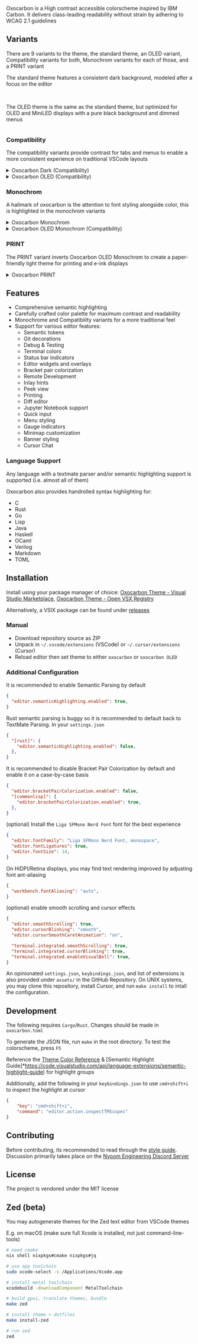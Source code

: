 # <img alt="" src="https://github.com/user-attachments/assets/24d83f8f-647f-4ad9-b68b-960f4a33d18e" />

<img alt="" src="https://github.com/user-attachments/assets/0cb2aa5e-81ed-4b60-bfac-4bdba8249592"/>

<br>
<br>

<img alt="" src="https://github.com/user-attachments/assets/9625ef62-d073-4c56-81a5-3719dea25de0" />

<br>
<br>

Oxocarbon is a High contrast accessible colorscheme inspired by IBM Carbon. It delivers class-leading readability without strain by adhering to WCAG 2.1 guidelines

## Variants

There are 9 variants to the theme, the standard theme, an OLED variant, Compatibility variants for both, Monochrom variants for each of those, and a PRINT variant

The standard theme features a consistent dark background, modeled after a focus on the editor

<img alt="" src="https://github.com/user-attachments/assets/0cb2aa5e-81ed-4b60-bfac-4bdba8249592"/>

<br>
<br>

The OLED theme is the same as the standard theme, but optimized for OLED and MiniLED displays with a pure black background and dimmed menus

<img alt="" src="https://github.com/user-attachments/assets/0ab38e83-d84a-4252-8117-aefb36be7b22"/>

### Compatibility

The compatibility variants provide contrast for tabs and menus to enable a more consistent experience on traditional VSCode layouts

<details>
  <summary>Oxocarbon Dark (Compatibility)</summary>
  <img alt="" src="https://github.com/user-attachments/assets/ba9c9220-1424-421e-addc-e8ca0d47f84d"/>
</details>

<details>
  <summary>Oxocarbon OLED (Compatibility)</summary>
  <img alt="" src="https://github.com/user-attachments/assets/0c4512e0-ddc5-4b1f-91eb-3654a34f2f6f"/>
</details>

### Monochrom

A hallmark of oxocarbon is the attention to font styling alongside color, this is highlighted in the monochrom variants

<details>
  <summary>Oxocarbon Monochrom </summary>
  <img alt="" src="https://github.com/user-attachments/assets/f162ed57-01ec-40c5-b6a4-3c4ff5fa693a" />
</details>

<details>
  <summary>Oxocarbon OLED Monochrom (Compatibility)</summary>
  <img alt="" src="https://github.com/user-attachments/assets/722d75be-08c9-458b-a871-1b40da3d4643" />
</details>

### PRINT

The PRINT variant inverts Oxocarbon OLED Monochrom to create a paper-friendly light theme for printing and e-ink displays

<details>
  <summary>Oxocarbon PRINT</summary>
  <img alt="" src="https://github.com/user-attachments/assets/0ca9c923-a001-4b88-b526-95e98649c4f4" />
</details>

## Features

- Comprehensive semantic highlighting
- Carefully crafted color palette for maximum contrast and readability
- Monochrome and Compatibility variants for a more traditional feel
- Support for various editor features:
  - Semantic tokens
  - Git decorations
  - Debug & Testing
  - Terminal colors
  - Status bar indicators
  - Editor widgets and overlays
  - Bracket pair colorization
  - Remote Development
  - Inlay hints
  - Peek view
  - Printing
  - Diff editor
  - Jupyter Notebook support
  - Quick input
  - Menu styling
  - Gauge indicators
  - Minimap customization
  - Banner styling
  - Cursor Chat

### Language Support

Any language with a textmate parser and/or semantic highlghting support is supported (i.e. almost all of them)

Oxocarbon also provides handrolled syntax highlighting for:

- C
- Rust
- Go
- Lisp
- Java
- Haskell
- OCaml
- Verilog
- Markdown
- TOML

## Installation

Install using your package manager of choice: [Oxocarbon Theme - Visual Studio Marketplace](https://marketplace.visualstudio.com/items?itemName=NyoomEngineering.oxocarbon-vscode), [Oxocarbon Theme - Open VSX Registry](https://open-vsx.org/extension/NyoomEngineering/oxocarbon-vscode)

Alternatively, a VSIX package can be found under [releases](https://github.com/nyoom-engineering/oxocarbon-vscode/releases)

### Manual

- Download repository source as ZIP
- Unpack in `~/.vscode/extensions` (VSCode) or `~/.cursor/extensions` (Cursor)
- Reload editor then set theme to either `oxocarbon` or `oxocarbon OLED`

### Additional Configuration

It is recommended to enable Semantic Parsing by default

```json
{
  "editor.semanticHighlighting.enabled": true,
}
```

Rust semantic parsing is buggy so it is recommended to default back to TextMate Parsing. In your `settings.json`

```json
{
  "[rust]": {
    "editor.semanticHighlighting.enabled": false,
  },
}
```

It is recommended to disable Bracket Pair Colorization by default and enable it on a case-by-case basis

```json
{
  "editor.bracketPairColorization.enabled": false,
  "[commonlisp]": {
    "editor.bracketPairColorization.enabled": true,
  },
}
```

(optional) Install the `Liga SFMono Nerd Font` font for the best experience

```json
{
  "editor.fontFamily": "Liga SFMono Nerd Font, monospace",
  "editor.fontLigatures": true,
  "editor.fontSize": 14,
}
```

On HiDPI/Retina displays, you may find text rendering improved by adjusting font ant-aliasing

```json
{
  "workbench.fontAliasing": "auto",
}
```

(optional) enable smooth scrolling and cursor effects

```json
{
  "editor.smoothScrolling": true,
  "editor.cursorBlinking": "smooth",
  "editor.cursorSmoothCaretAnimation": "on",

  "terminal.integrated.smoothScrolling": true,
  "terminal.integrated.cursorBlinking": true,
  "terminal.integrated.enableVisualBell": true,
}
```

An opinionated `settings.json`, `keybindings.json`, and list of extensions is also provided under `assets/` in the GitHub Repository. On UNIX systems, you may clone this repository, install Cursor, and run `make install` to intall the configuration.

## Development

The following requires `Cargo`/`Rust`. Changes should be made in `oxocarbon.toml`

To generate the JSON file, run `make` in the root directory. To test the colorscheme, press `F5`

Reference the [Theme Color Reference](https://code.visualstudio.com/api/references/theme-color#editor-widget-colors) & [Semantic Highlight Guide]*https://code.visualstudio.com/api/language-extensions/semantic-highlight-guide) for highlight groups

Additionally, add the following in your `keybindings.json` to use `cmd+shift+i` to inspect the highlight at cursor

```json
{
    "key": "cmd+shift+i",
    "command": "editor.action.inspectTMScopes"
}
```

## Contributing

Before contributing, its recommended to read through the [style guide](https://github.com/nyoom-engineering/oxocarbon/blob/main/docs/style-guide.md). Discussion primarily takes place on the [Nyoom Engineering Discord Server](https://discord.gg/M528tDKXRG)

## License

The project is vendored under the MIT license

## Zed (beta)

You may autogenerate themes for the Zed text editor from VSCode themes

E.g. on macOS (make sure full Xcode is installed, not just command-line-tools)

```sh
# need cmake
nix shell nixpkgs#cmake nixpkgs#jq

# use app toolchain
sudo xcode-select -s /Applications/Xcode.app

# install metal toolchain
xcodebuild -downloadComponent MetalToolchain

# build gpui, translate themes, bundle
make zed

# install theme + dotfiles
make install-zed

# run zed
zed
```
